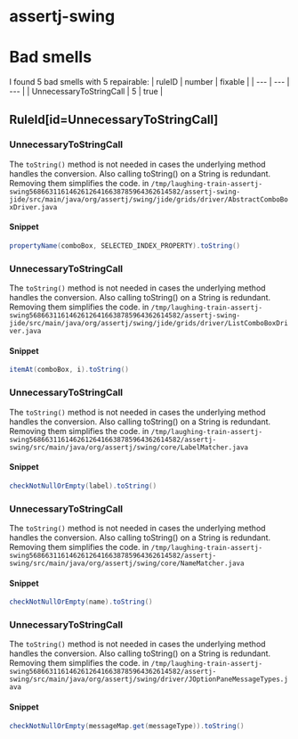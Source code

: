 # assertj-swing 
 
# Bad smells
I found 5 bad smells with 5 repairable:
| ruleID | number | fixable |
| --- | --- | --- |
| UnnecessaryToStringCall | 5 | true |
## RuleId[id=UnnecessaryToStringCall]
### UnnecessaryToStringCall
The `toString()` method is not needed in cases the underlying method handles the conversion. Also calling toString() on a String is redundant. Removing them simplifies the code.
in `/tmp/laughing-train-assertj-swing56866311614626126416638785964362614582/assertj-swing-jide/src/main/java/org/assertj/swing/jide/grids/driver/AbstractComboBoxDriver.java`
#### Snippet
```java
propertyName(comboBox, SELECTED_INDEX_PROPERTY).toString()
```

### UnnecessaryToStringCall
The `toString()` method is not needed in cases the underlying method handles the conversion. Also calling toString() on a String is redundant. Removing them simplifies the code.
in `/tmp/laughing-train-assertj-swing56866311614626126416638785964362614582/assertj-swing-jide/src/main/java/org/assertj/swing/jide/grids/driver/ListComboBoxDriver.java`
#### Snippet
```java
itemAt(comboBox, i).toString()
```

### UnnecessaryToStringCall
The `toString()` method is not needed in cases the underlying method handles the conversion. Also calling toString() on a String is redundant. Removing them simplifies the code.
in `/tmp/laughing-train-assertj-swing56866311614626126416638785964362614582/assertj-swing/src/main/java/org/assertj/swing/core/LabelMatcher.java`
#### Snippet
```java
checkNotNullOrEmpty(label).toString()
```

### UnnecessaryToStringCall
The `toString()` method is not needed in cases the underlying method handles the conversion. Also calling toString() on a String is redundant. Removing them simplifies the code.
in `/tmp/laughing-train-assertj-swing56866311614626126416638785964362614582/assertj-swing/src/main/java/org/assertj/swing/core/NameMatcher.java`
#### Snippet
```java
checkNotNullOrEmpty(name).toString()
```

### UnnecessaryToStringCall
The `toString()` method is not needed in cases the underlying method handles the conversion. Also calling toString() on a String is redundant. Removing them simplifies the code.
in `/tmp/laughing-train-assertj-swing56866311614626126416638785964362614582/assertj-swing/src/main/java/org/assertj/swing/driver/JOptionPaneMessageTypes.java`
#### Snippet
```java
checkNotNullOrEmpty(messageMap.get(messageType)).toString()
```

